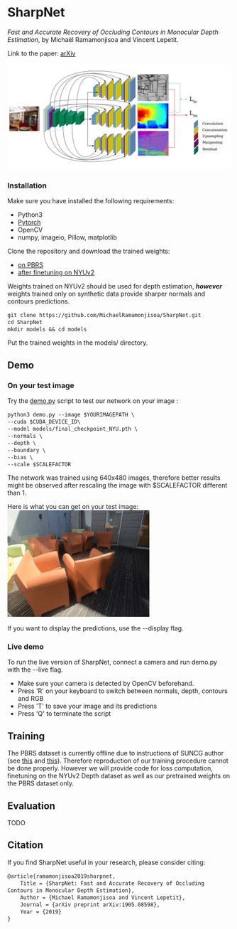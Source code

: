 # SharpNet
*Fast and Accurate Recovery of Occluding Contours in Monocular Depth Estimation*, 
by Michaël Ramamonjisoa and Vincent Lepetit.

Link to the paper: [arXiv](https://arxiv.org/abs/1905.08598)

<p align="center">
  <img src="architecture.png" width="800"/>
</p>

### Installation

Make sure you have installed the following requirements:

- Python3
- [Pytorch](https://pytorch.org/get-started/locally/)
- OpenCV
- numpy, imageio, Pillow, matplotlib

Clone the repository and download the trained weights:
- [on PBRS](https://drive.google.com/open?id=1NahBpG1AXNlWItcb9Uf9VXHmD8iSCntZ)
- [after finetuning on NYUv2](https://drive.google.com/open?id=1UTruzxPxQdoxF44X7D27f8rISFU0bKMK)

Weights trained on NYUv2 should be used for depth estimation, ***however*** weights trained only on synthetic data 
provide sharper normals and contours predictions.

```
git clone https://github.com/MichaelRamamonjisoa/SharpNet.git
cd SharpNet
mkdir models && cd models
```

Put the trained weights in the models/ directory.

## Demo

### On your test image
Try the [demo.py](https://github.com/MichaelRamamonjisoa/SharpNet/blob/master/demo.py) 
script to test our network on your image :

```
python3 demo.py --image $YOURIMAGEPATH \
--cuda $CUDA_DEVICE_ID\
--model models/final_checkpoint_NYU.pth \
--normals \
--depth \
--boundary \
--bias \
--scale $SCALEFACTOR 
```

The network was trained using 640x480 images, therefore better results might be 
observed after rescaling the image with $SCALEFACTOR different than 1. 

Here is what you can get on your test image:
![alt_text](https://github.com/MichaelRamamonjisoa/MichaelRamamonjisoa.github.io/blob/master/images/SharpNet_thumbnail.gif)

If you want to display the predictions, use the --display flag.

### Live demo
To run the live version of SharpNet, connect a camera and run demo.py with the --live flag.
- Make sure your camera is detected by OpenCV beforehand.
- Press 'R' on your keyboard to switch between normals, depth, contours and RGB
- Press 'T' to save your image and its predictions
- Press 'Q' to terminate the script


## Training

The PBRS dataset is currently offline due to instructions of SUNCG author (see 
[this](https://github.com/yindaz/pbrs/issues/11) and [this](https://github.com/shurans/SUNCGtoolbox/issues/32)). 
Therefore reproduction of our training procedure cannot be done properly. However we will provide code for loss
computation, finetuning on the NYUv2 Depth dataset as well as our pretrained weights on the PBRS dataset only.

## Evaluation

TODO

## Citation

If you find SharpNet useful in your research, please consider citing:
```
@article{ramamonjisoa2019sharpnet,
    Title = {SharpNet: Fast and Accurate Recovery of Occluding Contours in Monocular Depth Estimation},
    Author = {Michael Ramamonjisoa and Vincent Lepetit},
    Journal = {arXiv preprint arXiv:1905.08598},
    Year = {2019}
}
```

